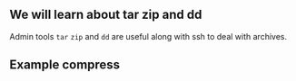 ## We will learn about tar zip and dd

Admin tools `tar` `zip` and `dd` are useful along with ssh
to deal with archives.

## Example compress
